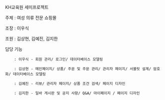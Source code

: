 KH교육원 세미프로젝트 

주제 : 여성 의류 전문 쇼핑몰

조장 : 이우식

조원 : 김상현, 김예진, 김지한

담당 기능 
        
        : 이우식 - 회원 관리/ 로그인/ 데이터베이스 모델링

        : 김상현 - 메인페이지/ 상품/ 주문 및 주문 관리/ 관리자 페이지/ 서블릿 설계/ 암호화/ 데이터베이스 모델링
        
        : 김예진 - 리뷰/ 관리자 페이지/ 상품 조건 검색/ 페이지 디자인
        
        : 김지한 - 일바 게시판 및 공지 사항/ Q&A/ 마이페이지 / 페이지 디자인

